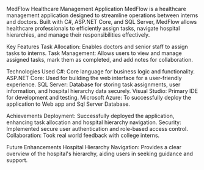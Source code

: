 MedFlow Healthcare Management Application
MedFlow is a healthcare management application designed to streamline operations between interns and doctors. Built with C#, ASP.NET Core, and SQL Server, MedFlow allows healthcare professionals to efficiently assign tasks, navigate hospital hierarchies, and manage their responsibilities effectively.

Key Features
Task Allocation: Enables doctors and senior staff to assign tasks to interns.
Task Management: Allows users to view and manage assigned tasks, mark them as completed, and add notes for collaboration.

Technologies Used
C#: Core language for business logic and functionality.
ASP.NET Core: Used for building the web interface for a user-friendly experience.
SQL Server: Database for storing task assignments, user information, and hospital hierarchy data securely.
Visual Studio: Primary IDE for development and testing.
Microsoft Azure: To successfully deploy the application to Web app and Sql Server Database.

Achievements
Deployment: Successfully deployed the application, enhancing task allocation and hospital hierarchy navigation.
Security: Implemented secure user authentication and role-based access control.
Collaboration: Took real world feedback with college interns.

Future Enhancements
Hospital Hierarchy Navigation: Provides a clear overview of the hospital's hierarchy, aiding users in seeking guidance and support.
